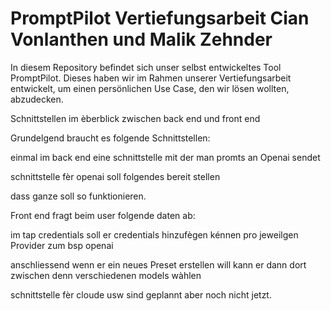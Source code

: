 # PromptPilot Vertiefungsarbeit Cian Vonlanthen und Malik Zehnder
In diesem Repository befindet sich unser selbst entwickeltes Tool PromptPilot. Dieses haben wir im Rahmen unserer Vertiefungsarbeit entwickelt, um einen persönlichen Use Case, den wir lösen wollten, abzudecken.


Schnittstellen im èberblick zwischen back end und front end


Grundelgend braucht es folgende Schnittstellen:

einmal im back end eine schnittstelle mit der man promts an Openai sendet

schnittstelle fèr openai soll folgendes bereit stellen 

dass ganze soll so funktionieren. 

Front end fragt beim user folgende daten ab: 

im tap credentials soll er credentials hinzufègen kénnen
pro jeweilgen Provider zum bsp openai 

anschliessend wenn er ein neues Preset erstellen will kann er dann dort zwischen denn verschiedenen models wàhlen 



schnittstelle fèr cloude usw sind geplannt aber noch nicht jetzt.